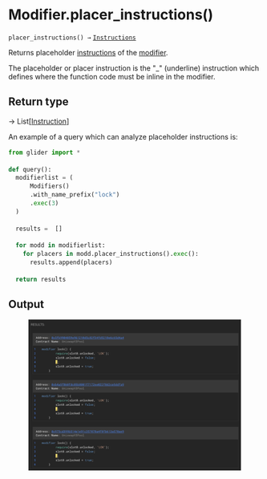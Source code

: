 # Modifier.placer\_instructions()

`placer_instructions() →` [`Instructions`](../../instructions/)

Returns placeholder [instructions](../../instruction/) of the [modifier](./).

The placeholder or placer instruction is the "\_" (underline) instruction which defines where the function code must be inline in the modifier.

## Return type

→ List\[[Instruction](../../instruction/)]

An example of a query which can analyze placeholder instructions is:

```python
from glider import *

def query():
  modifierlist = (
      Modifiers()
      .with_name_prefix("lock")
      .exec(3)
  )
  
  results =  []

  for modd in modifierlist:
    for placers in modd.placer_instructions().exec():
      results.append(placers)

  return results
```

## Output

<figure><img src="../../../.gitbook/assets/image (98).png" alt=""><figcaption></figcaption></figure>
